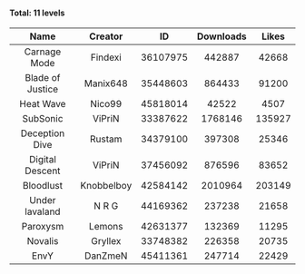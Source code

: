 #### Total: 11 levels

| Name | Creator | ID | Downloads | Likes |
|:---:|:---:|:---:|:---:|:---:|
| Carnage Mode | Findexi | 36107975 | 442887 | 42668
| Blade of Justice | Manix648 | 35448603 | 864433 | 91200
| Heat Wave | Nico99 | 45818014 | 42522 | 4507
| SubSonic | ViPriN | 33387622 | 1768146 | 135927
| Deception Dive | Rustam | 34379100 | 397308 | 25346
| Digital Descent | ViPriN | 37456092 | 876596 | 83652
| Bloodlust | Knobbelboy | 42584142 | 2010964 | 203149
| Under lavaland | N R G | 44169362 | 237238 | 21658
| Paroxysm | Lemons | 42631377 | 132369 | 11295
| Novalis | Gryllex | 33748382 | 226358 | 20735
| EnvY | DanZmeN | 45411361 | 247714 | 22429
